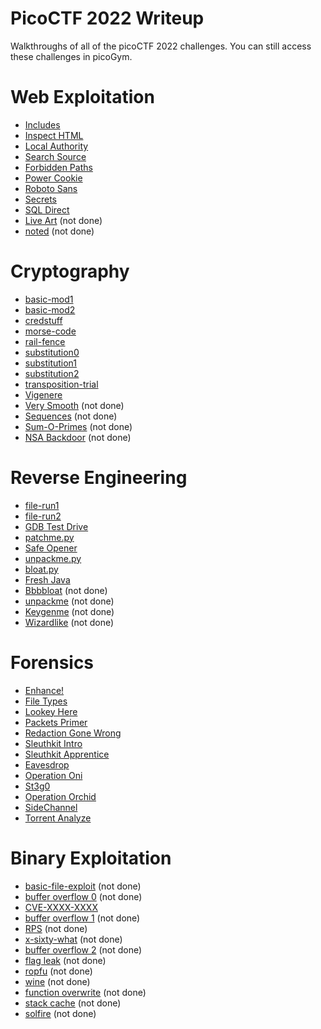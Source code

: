 # PicoCTF 2022 Writeup

Walkthroughs of all of the picoCTF 2022 challenges. You can still access these challenges in picoGym.

# Web Exploitation

* [Includes](https://github.com/noamgariani11/picoCTF-2022-Writeup/blob/main/Web%20Exploitation/Includes/Includes.md)
* [Inspect HTML](https://github.com/noamgariani11/picoCTF-2022-Writeup/blob/main/Web%20Exploitation/Inspect%20HTML/InspectHTML.md)
* [Local Authority](https://github.com/noamgariani11/picoCTF-2022-Writeup/blob/main/Web%20Exploitation/Local%20Authority/LocalAuthority.md)
* [Search Source](https://github.com/noamgariani11/picoCTF-2022-Writeup/blob/main/Web%20Exploitation/Search%20Source/SearchSource.md)
* [Forbidden Paths](https://github.com/noamgariani11/picoCTF-2022-Writeup/blob/main/Web%20Exploitation/Forbidden%20Paths/ForbiddenPaths.md)
* [Power Cookie](https://github.com/noamgariani11/picoCTF-2022-Writeup/blob/main/Web%20Exploitation/Power%20Cookie/PowerCookie.md)
* [Roboto Sans](https://github.com/noamgariani11/picoCTF-2022-Writeup/blob/main/Web%20Exploitation/Roboto%20Sans/RobotoSans.md)
* [Secrets](https://github.com/noamgariani11/picoCTF-2022-Writeup/blob/main/Web%20Exploitation/Secrets/Secrets.md) 
* [SQL Direct](https://github.com/noamgariani11/picoCTF-2022-Writeup/blob/main/Web%20Exploitation/SQL%20Direct/SQLDirect.md)
* [Live Art](https://github.com/noamgariani11/picoCTF-2022-Writeup/blob/main/Web%20Exploitation/Live%20Art/LiveArt.md) (not done)
* [noted](https://github.com/noamgariani11/picoCTF-2022-Writeup/blob/main/Web%20Exploitation/noted/noted.md) (not done)

# Cryptography

* [basic-mod1](https://github.com/noamgariani11/picoCTF-2022-Writeup/blob/main/Cryptography/basic-mod1/basic-mod1.md)
* [basic-mod2](https://github.com/noamgariani11/picoCTF-2022-Writeup/blob/main/Cryptography/basic-mod2/basic-mod2.md)
* [credstuff](https://github.com/noamgariani11/picoCTF-2022-Writeup/blob/main/Cryptography/credstuff/credstuff.md)
* [morse-code](https://github.com/noamgariani11/picoCTF-2022-Writeup/blob/main/Cryptography/morse-code/morse-code.md)
* [rail-fence](https://github.com/noamgariani11/picoCTF-2022-Writeup/blob/main/Cryptography/rail-fence/rail-fence.md)
* [substitution0](https://github.com/noamgariani11/picoCTF-2022-Writeup/blob/main/Cryptography/substitution0/substitution0.md)
* [substitution1](https://github.com/noamgariani11/picoCTF-2022-Writeup/blob/main/Cryptography/substitution1/substitution1.md)
* [substitution2](https://github.com/noamgariani11/picoCTF-2022-Writeup/blob/main/Cryptography/substitution2/substitution2.md)
* [transposition-trial](https://github.com/noamgariani11/picoCTF-2022-Writeup/blob/main/Cryptography/transposition-trial/transposition-trial.md) 
* [Vigenere](https://github.com/noamgariani11/picoCTF-2022-Writeup/blob/main/Cryptography/Vigenere/Vigenere.md)
* [Very Smooth](https://github.com/noamgariani11/picoCTF-2022-Writeup/blob/main/Cryptography/Very%20Smooth/VerySmooth.md) (not done)
* [Sequences](https://github.com/noamgariani11/picoCTF-2022-Writeup/blob/main/Cryptography/Sequences/Sequences.md) (not done)
* [Sum-O-Primes](https://github.com/noamgariani11/picoCTF-2022-Writeup/blob/main/Cryptography/Sum-O-Primes/Sum-O-Primes.md) (not done)
* [NSA Backdoor](https://github.com/noamgariani11/picoCTF-2022-Writeup/blob/main/Cryptography/NSA%20Backdoor/NSABackdoor.md) (not done) 

# Reverse Engineering

* [file-run1](https://github.com/noamgariani11/picoCTF-2022-Writeup/blob/main/Reverse%20Engineering/file-run1/file-run1.md)
* [file-run2](https://github.com/noamgariani11/picoCTF-2022-Writeup/blob/main/Reverse%20Engineering/file-run2/file-run2.md)
* [GDB Test Drive](https://github.com/noamgariani11/picoCTF-2022-Writeup/blob/main/Reverse%20Engineering/GDB%20Test%20Drive/GDBTestDrive.md)
* [patchme.py](https://github.com/noamgariani11/picoCTF-2022-Writeup/blob/main/Reverse%20Engineering/patchme.py/patchme.py.md)
* [Safe Opener](https://github.com/noamgariani11/picoCTF-2022-Writeup/blob/main/Reverse%20Engineering/Safe%20Opener/SafeOpener.md)
* [unpackme.py](https://github.com/noamgariani11/picoCTF-2022-Writeup/blob/main/Reverse%20Engineering/unpackme.py/unpackme.py.md)
* [bloat.py](https://github.com/noamgariani11/picoCTF-2022-Writeup/blob/main/Reverse%20Engineering/bloat.py/bloat.py.md)
* [Fresh Java](https://github.com/noamgariani11/picoCTF-2022-Writeup/blob/main/Reverse%20Engineering/Fresh%20Java/FreshJava.md)
* [Bbbbloat](https://github.com/noamgariani11/picoCTF-2022-Writeup/blob/main/Reverse%20Engineering/Bbbbloat/Bbbbloat.md) (not done)
* [unpackme](https://github.com/noamgariani11/picoCTF-2022-Writeup/blob/main/Reverse%20Engineering/unpackme/unpackme.md) (not done)
* [Keygenme](https://github.com/noamgariani11/picoCTF-2022-Writeup/blob/main/Reverse%20Engineering/Keygenme/Keygenme.md) (not done)
* [Wizardlike](https://github.com/noamgariani11/picoCTF-2022-Writeup/blob/main/Reverse%20Engineering/Wizardlike/Wizardlike.md) (not done)

# Forensics

* [Enhance!](https://github.com/noamgariani11/picoCTF-2022-Writeup/blob/main/Forensics/Enhance!/Enhance.md)
* [File Types](https://github.com/noamgariani11/picoCTF-2022-Writeup/blob/main/Forensics/File%20Types/FileTypes.md)
* [Lookey Here](https://github.com/noamgariani11/picoCTF-2022-Writeup/blob/main/Forensics/Lookey%20Here/LookeyHere.md)
* [Packets Primer](https://github.com/noamgariani11/picoCTF-2022-Writeup/blob/main/Forensics/Packets%20Primer/PacketsPrimer.md)
* [Redaction Gone Wrong](https://github.com/noamgariani11/picoCTF-2022-Writeup/blob/main/Forensics/Redaction%20Gone%20Wrong/RedactionGoneWrong.md)
* [Sleuthkit Intro](https://github.com/noamgariani11/picoCTF-2022-Writeup/blob/main/Forensics/Sleuthkit%20Intro/SleuthkitIntro.md)
* [Sleuthkit Apprentice](https://github.com/noamgariani11/picoCTF-2022-Writeup/blob/main/Forensics/Sleuthkit%20Apprentice/SleuthkitApprentice.md)
* [Eavesdrop](https://github.com/noamgariani11/picoCTF-2022-Writeup/blob/main/Forensics/Eavesdrop/Eavesdrop.md)
* [Operation Oni](https://github.com/noamgariani11/picoCTF-2022-Writeup/blob/main/Forensics/Operation%20Oni/OperationOni.md)
* [St3g0](https://github.com/noamgariani11/picoCTF-2022-Writeup/blob/main/Forensics/St3g0/St3g0.md)
* [Operation Orchid](https://github.com/noamgariani11/picoCTF-2022-Writeup/blob/main/Forensics/Operation%20Orchid/OperationOrchid.md)
* [SideChannel](https://github.com/noamgariani11/picoCTF-2022-Writeup/blob/main/Forensics/SideChannel/SideChannel.md)
* [Torrent Analyze](https://github.com/noamgariani11/picoCTF-2022-Writeup/blob/main/Forensics/Torrent%20Analyze/TorrentAnalyze.md)

# Binary Exploitation

* [basic-file-exploit](https://github.com/noamgariani11/picoCTF-2022-Writeup/blob/main/Binary%20Exploitation/basic-file-exploit/basic-file-exploit.md) (not done)
* [buffer overflow 0](https://github.com/noamgariani11/picoCTF-2022-Writeup/blob/main/Binary%20Exploitation/buffer%20overflow%200/bufferOverflow0.md) (not done)
* [CVE-XXXX-XXXX](https://github.com/noamgariani11/picoCTF-2022-Writeup/blob/main/Binary%20Exploitation/CVE-XXXX-XXXX/CVE-XXXX-XXXX.md)
* [buffer overflow 1](https://github.com/noamgariani11/picoCTF-2022-Writeup/blob/main/Binary%20Exploitation/buffer%20overflow%201/bufferOverflow1.md) (not done)
* [RPS](https://github.com/noamgariani11/picoCTF-2022-Writeup/blob/main/Binary%20Exploitation/RPS/RPS.md) (not done)
* [x-sixty-what](https://github.com/noamgariani11/picoCTF-2022-Writeup/blob/main/Binary%20Exploitation/x-sixty-what/x-sixty-what.md) (not done)
* [buffer overflow 2](https://github.com/noamgariani11/picoCTF-2022-Writeup/blob/main/Binary%20Exploitation/buffer%20overflow%202/bufferOverflow2.md) (not done)
* [flag leak](https://github.com/noamgariani11/picoCTF-2022-Writeup/blob/main/Binary%20Exploitation/flag%20leak/flagLeak.md) (not done)
* [ropfu](https://github.com/noamgariani11/picoCTF-2022-Writeup/blob/main/Binary%20Exploitation/ropfu/ropfu.md) (not done)
* [wine](https://github.com/noamgariani11/picoCTF-2022-Writeup/blob/main/Binary%20Exploitation/wine/wine.md) (not done) 
* [function overwrite](https://github.com/noamgariani11/picoCTF-2022-Writeup/blob/main/Binary%20Exploitation/function%20overwrite/functionOverwrite.md) (not done)
* [stack cache](https://github.com/noamgariani11/picoCTF-2022-Writeup/blob/main/Binary%20Exploitation/stack%20cache/stackCache.md) (not done)
* [solfire](https://github.com/noamgariani11/picoCTF-2022-Writeup/blob/main/Binary%20Exploitation/solfire/solfire.md) (not done)


